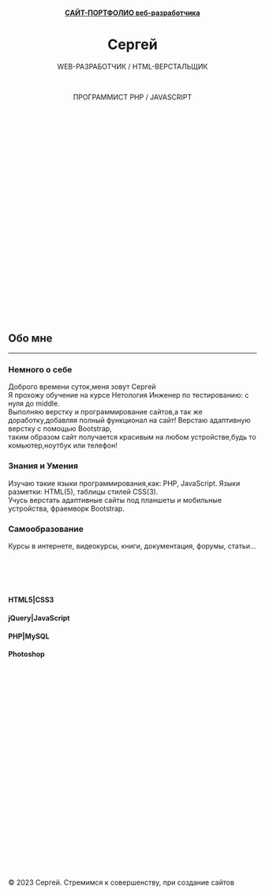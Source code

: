 </head>
<body>
    <div class="wrapper">
        <!-- ШАПКА -->
        <header id="header" class="_mPS2id-t" style="min-height: 600px;">
            <div class="container">
                <div class="row">
                    <div class="col-md-2 col-sm-2 col-xs-4 logotype">
                        <a href="https://readycodeee.github.io/">
                    </div>
                    <div class="col-md-offset-1 col-sm-6 col-sm-offset-1 col-xs-10 col-xs-offset-1 caption text-center wow fadeInDown" data-wow-offset="150" style="visibility: visible; animation-name: fadeInDown;">
                        <h4 class="titl">САЙТ-ПОРТФОЛИО веб-разработчика</h4>
                    </div>
                    <div class="btn col-md-offset-2 col-lg-offset-2 col-sm-offset-2 col-xs-offset-5" autofocus="">
                        <div class="sandwich">
                            <div class="sw-top"></div>
                            <div class="sw-mid"></div>
                            <div class="sw-foot"></div>
                        </div>
                    </div>
                    <div class="menu" style="display: none;">
                        <ul class="fadeInUp animated">
                            <li><a href="#header" rel="m_PageScroll2id" class="__mPS2id _mPS2id-h">Главная<span></span></a></li>
                            <li><a href="#about" rel="m_PageScroll2id" class="__mPS2id _mPS2id-h mPS2id-highlight mPS2id-highlight-first mPS2id-highlight-last">Обо мне<span></span></a></li>
                            <li><a href="#contacts" rel="m_PageScroll2id" class="__mPS2id _mPS2id-h">Контакты<span></span></a></li>
                        </ul>
                    </div>
                    <div class="top-txt">
                        <div class="top-sur text-center">
                            <div>
                                <h1>Сергей</h1>
                            </div>
                            <div>
                                <p class="top-text wow fadeInUp" data-wow-offset="150" style="visibility: visible; animation-name: fadeInUp;">WEB-РАЗРАБОТЧИК / HTML-ВЕРСТАЛЬЩИК</p>
                                <br>
                                <p class="top-text wow fadeInUp" data-wow-offset="150" style="visibility: visible; animation-name: fadeInUp;">ПРОГРАММИСТ PHP / JAVASCRIPT</p>
                            </div>
                        </div>
                    </div>
                </div>
            </div>
        </header>
        <!-- ОБО МНЕ -->
        <section id="about" class="_mPS2id-t mPS2id-target mPS2id-target-first mPS2id-target-last">
            <div class="container">
                <div class="about">
                    <div class="row">
                        <div class="content text-center">
                            <div class="wow fadeInUp" data-wow-offset="150" style="visibility: visible; animation-name: fadeInUp;">
                                <h2>Обо мне</h2>
                                <hr>
                            </div>
                            <div class="some-about col-lg-4 col-md-4 col-sm-4 wow fadeInLeft" data-wow-offset="150" style="visibility: visible; animation-name: fadeInLeft;">
                                <h3>Немного о себе</h3>
                                <p>Доброго времени суток,меня зовут Сергей
                                    <br> Я прохожу обучение на курсе Нетология Инженер по тестированию: с нуля до middle.
                                    <br> Выполняю верстку и программирование сайтов,а так же доработку,добавляя полный функционал на сайт! Верстаю адаптивную верстку с помощью Bootstrap,
                                    <br>таким образом сайт получается красивым на любом устройстве,будь то комьютер,ноутбук или телефон!
                                </p>
                            </div>
                            <div class="knowledge col-lg-4 col-md-4 col-sm-4 wow fadeInUp" data-wow-offset="150" style="visibility: visible; animation-name: fadeInUp;">
                                <h3>Знания и Умения</h3>
                                <p>Изучаю такие языки программирования,как: PHP, JavaScript. Языки разметки: HTML(5), таблицы стилей CSS(3).
                                    <br>Учусь верстать адаптивные сайты под планшеты и мобильные устройства, фраемворк Bootstrap. </p>
                            </div>
                            <div class="self col-lg-4 col-md-4 col-sm-4 wow fadeInRight" data-wow-offset="150" style="visibility: visible; animation-name: fadeInRight;">
                                <h3>Самообразование</h3>
                                <p>Курсы в интернете, видеокурсы, книги, документация, форумы, статьи...</p>
                            </div>
                        </div>
                    </div>
                </div>
                <div class="skils text-center">
                    <div class="container">
                        <div class="row">
                            <div class="top-text-ab wow fadeInUp" data-wow-offset="150" style="visibility: hidden; animation-name: none;">
                                <h2>Профессиональные навыки</h2>
                                <hr>
                            </div>
                            <div class="col-lg-3 col-md-3 col-sm-3 col-xs-6">
                                <h4>HTML5|CSS3</h4>
                            </div>
                            <div class="col-lg-3 col-md-3 col-sm-3 col-xs-6">
                                <h4>jQuery|JavaScript</h4>
                            </div>
                            <div class="col-lg-3 col-md-3 col-sm-3 col-xs-6">
                                <h4>PHP|MySQL</h4>
                            </div>
                            <div class="col-lg-3 col-md-3 col-sm-3 col-xs-6">
                                <h4>Photoshop</h4>
                            </div>
                        </div>
                    </div>
                </div>
            </div>
        </section>
        <!-- ПОРТФОЛИО-->
        <section id="portfolio" class="_mPS2id-t">
            <div class="container">
                <div class="row">
                    <div class="article-potf text-center">
                        <div class="top-text-pt wow fadeInUp" data-wow-offset="150" style="visibility: hidden; animation-name: none;">
                                </div>
                            </div>
                        </div>
                        <div id="Container" class="content-potfol container">
                            <div class="mix all category-2  category-3 col-lg-3 col-md-3 col-sm-3 col-xs-6 work-cont">
                                <div class="port-item-cont">
                            <div class="mix all category-2 col-lg-3 col-md-3 col-sm-3 col-xs-6 work-cont">
                                <div class="port-item-cont">
                                </div>
                            </div>
                        </div>
                    </div>
                </div>
            </div>
        </section>
        <!--КОНТАКТЫ-->
        <section id="contacts" class="_mPS2id-t">
            <div class="container">
                <div class="row">
                    <div class="cont-comm text-center">
                        <div class="top-text-comm wow fadeInUp" data-wow-offset="150" style="visibility: hidden; animation-name: none;">
                            <h2>Контакты</h2>
                            <hr>
                            <h4>Если у вас есть вопросы, я с радостью отвечу на них!<br> 
Для этого свяжитесь со мной удобным для вас способом и я отвечу Вам в ближайшее время!</h4>
                        </div>
                        <div class="info">
                            <div class="col-md-3 col-sm-3 col-xs-6 wow bounceInLeft" data-wow-offset="100" style="visibility: hidden; animation-name: none;">
                                <div class="contact-box">
                                    <div class="contacts-icon">
                                        <i class="fa fa-envelope-o" aria-hidden="true"></i>
                                    </div>
                                    <h4>E-mail:</h4>
                                    <p>test@gmail.com</p>
                                </div>
                                <div class="contact-box">
                                    <div class="contacts-icon">
                                        <i class="fa fa-vk" aria-hidden="true"></i>
                                    </div>
                                    <h4>Вконтаке:</h4>
                                    <a href="https://vk.com/vanchoice">https://vk.com/test</a>
                                </div>
                                <div></div>
                            </div>
                            <div class="col-md-3 col-sm-3 col-xs-6 wow bounceInLeft" data-wow-offset="100" style="visibility: hidden; animation-name: none;">
                                <div class="contact-box">
                                    <div class="contacts-icon">
                                        <i class="fa fa-desktop" aria-hidden="true"></i>
                                    </div>
                                    <h4>Web-сайт:</h4>
                                    <a href="readycodeee.github.io">test.github.io</a>
                                </div>
                                <div class="contact-box">
                                    <div class="contacts-icon">
                                        <i class="fa fa-skype" aria-hidden="true"></i>
                                    </div>
                                    <h4>Skype:</h4>
                                    <p>test</p>
                                </div>
                            </div>
                            <div class="col-md-6 col-sm-6 col-xs-12 wow bounceInRight" data-wow-offset="100" style="visibility: hidden; animation-name: none;">
                                <div class="top-text-message">
            </div>
        </section>
        <!--ПОДВАЛ-->
        <footer>
            <div class="container">
                <div class="row">
                    <div class="col-md-5 col-sm-5 col-xs-10">
                        <div class="text-info">
                            <p>© 2023 Сергей. Стремимся к совершенству, при создание сайтов</p>
                        </div>
                    </div>
                    <div class="col-md-1 col-sm-1 col-xs-1 col-md-offset-6 col-sm-offset-6">
                        <div class="social">
                            <a href="https://vk.com/test">
                                <i class="fa fa-vk" aria-hidden="true"></i></a>
                        </div>
                    </div>
                </div>
            </div>
        </footer>
    </div>
    <div class="modal" id="modal-1">
        <div class="modal-dialog">
            <div class="modal-content">
                <div class="modal-header text-center">
                 
</body></html>